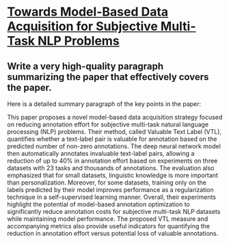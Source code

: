# [Towards Model-Based Data Acquisition for Subjective Multi-Task NLP   Problems](https://arxiv.org/abs/2312.08198)

## Write a very high-quality paragraph summarizing the paper that effectively covers the paper.

 Here is a detailed summary paragraph of the key points in the paper:

This paper proposes a novel model-based data acquisition strategy focused on reducing annotation effort for subjective multi-task natural language processing (NLP) problems. Their method, called Valuable Text Label (VTL), quantifies whether a text-label pair is valuable for annotation based on the predicted number of non-zero annotations. The deep neural network model then automatically annotates invaluable text-label pairs, allowing a reduction of up to 40% in annotation effort based on experiments on three datasets with 23 tasks and thousands of annotations. The evaluation also emphasized that for small datasets, linguistic knowledge is more important than personalization. Moreover, for some datasets, training only on the labels predicted by their model improves performance as a regularization technique in a self-supervised learning manner. Overall, their experiments highlight the potential of model-based annotation optimization to significantly reduce annotation costs for subjective multi-task NLP datasets while maintaining model performance. The proposed VTL measure and accompanying metrics also provide useful indicators for quantifying the reduction in annotation effort versus potential loss of valuable annotations.

